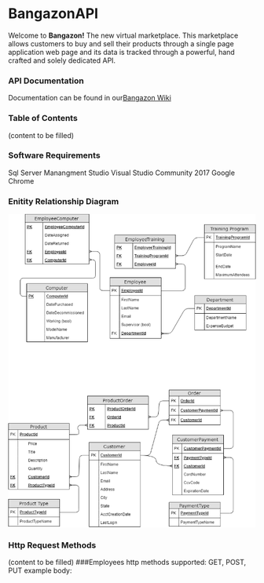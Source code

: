 # BangazonAPI
Welcome to **Bangazon!** The new virtual marketplace. This marketplace allows customers to buy and sell their products through a single page application web page and its data is tracked through a powerful, hand crafted and solely dedicated API. 
### API Documentation
Documentation can be found in our[Bangazon Wiki](https://github.com/Obedient-Lobsters/BangazonAPI/wiki)
### Table of Contents
(content to be filled)
### Software Requirements
Sql Server Manangment Studio
Visual Studio Community 2017
Google Chrome
### Enitity Relationship Diagram
![ERD](/images/bangazonv2.png)

### Http Request Methods
(content to be filled)
###Employees
http methods supported: GET, POST, PUT example body:
